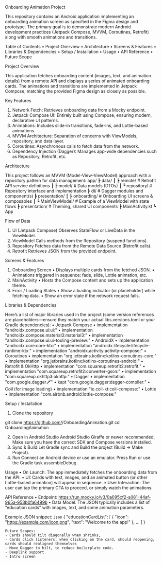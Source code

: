 Onboarding Animation Project

This repository contains an Android application implementing an onboarding animation screen as
specified in the Figma design and prototype. The primary goal is to demonstrate modern Android
development practices (Jetpack Compose, MVVM, Coroutines, Retrofit) along with smooth animations and
transitions.

Table of Contents
• Project Overview
• Architecture
• Screens & Features
• Libraries & Dependencies
• Setup / Installation
• Usage
• API Reference
• Future Scope

Project Overview

This application fetches onboarding content (images, text, and animation details) from a remote API
and displays a series of animated onboarding cards. The animations and transitions are implemented
in Jetpack Compose, matching the provided Figma design as closely as possible.

Key Features

1. Network Fetch: Retrieves onboarding data from a Mocky endpoint.
2. Jetpack Compose UI: Entirely built using Compose, ensuring modern, declarative UI patterns.
3. Animations: Includes slide-in transitions, fade-ins, and Lottie-based animations.
4. MVVM Architecture: Separation of concerns with ViewModels, repository, and data layer.
5. Coroutines: Asynchronous calls to fetch data from the network.
6. Dependency Injection (Dagger): Manages app-wide dependencies such as Repository, Retrofit, etc.

Architecture

This project follows an MVVM (Model-View-ViewModel) approach with a repository pattern for data
management:
app/
┣ data/
┃ ┣ remote/ # Retrofit API service definitions
┃ ┣ model/ # Data models (DTOs)
┃ ┗ repository/ # Repository interface and implementation
┣ di/ # Dagger modules and component(s)
┣ presentation/
┃ ┣ onboarding/ # Onboarding UI screens & composables
┃ ┗ MainViewModel/ # Example of a ViewModel with state flows
┣ presentation/ # Theming, shared UI components
┣ MainActivity.kt
┗ App

Flow of Data

1. UI (Jetpack Compose)
   Observes StateFlow or LiveData in the ViewModel.
2. ViewModel
   Calls methods from the Repository (suspend functions).
3. Repository
   Fetches data from the Remote Data Source (Retrofit calls).
4. Retrofit
   Retrieves JSON from the provided endpoint.

Screens & Features

1. Onboarding Screen
   • Displays multiple cards from the fetched JSON.
   • Animations triggered in sequence: fade, slide, Lottie animation, etc.
2. MainActivity
   • Hosts the Compose content and sets up the application theme.
3. Error / Loading States
   • Show a loading indicator (or placeholder) while fetching data.
   • Show an error state if the network request fails.

Libraries & Dependencies

Here’s a list of major libraries used in the project (some version references are
placeholders—ensure they match your actual libs.versions.toml or your Gradle dependencies):
• Jetpack Compose
• implementation "androidx.compose.ui:ui:<version>"
• implementation "androidx.compose.material3:material3:<version>"
• implementation "androidx.compose.ui:ui-tooling-preview:<version>"
• AndroidX
• implementation "androidx.core:core-ktx:<version>"
• implementation "androidx.lifecycle:lifecycle-runtime-ktx:<version>"
• implementation "androidx.activity:activity-compose:<version>"
• Coroutines
• implementation "org.jetbrains.kotlinx:kotlinx-coroutines-core:<version>"
• implementation "org.jetbrains.kotlinx:kotlinx-coroutines-android:<version>"
• Retrofit & OkHttp
• implementation "com.squareup.retrofit2:retrofit:<version>"
• implementation "com.squareup.retrofit2:converter-gson:<version>"
• implementation "com.squareup.okhttp3:okhttp:<version>"
• Dagger
• implementation "com.google.dagger:dagger:<version>"
• kapt "com.google.dagger:dagger-compiler:<version>"
• Coil (for image loading)
• implementation "io.coil-kt:coil-compose:<version>"
• Lottie
• implementation "com.airbnb.android:lottie-compose:<version>"

Setup / Installation

1. Clone the repository

git clone https://github.com/<YourUsername>/OnboardingAnimation.git
cd OnboardingAnimation

2. Open in Android Studio
   Android Studio Giraffe or newer recommended.
   Make sure you have the correct SDK and Compose versions installed.
3. Sync & Build
   Let Gradle sync and Build the project (Build -> Make Project).
4. Run
   Connect an Android device or use an emulator.
   Press Run or use the Gradle task assembleDebug.

Usage
• On Launch: The app immediately fetches the onboarding data from the API.
• UI: Cards with text, images, and an animated button (or other Lottie-based animation) will appear
in sequence.
• User Interaction: The user can tap the primary CTA to proceed, or simply watch the animations.

API Reference
• Endpoint: https://run.mocky.io/v3/0a095cf2-a081-44af-965a-953b0fa6499b
• Data Model: The JSON typically includes a list of “education cards” with images, text, and some
animation parameters.

Example JSON snippet:
``Json``
{
"educationCardList": [
{
"icon": "https://example.com/icon.png",
"text": "Welcome to the app!"
},
...
]
}

````
Future Scopes:
- Cards should tilt diagonally when shrinks,
- Cards click listeners, when clicking on the card, should reopening, cards should realigned themselves
- Move Dagger to hilt, to reduce boilerplate code.
- Deeplink support
- Intro screen
